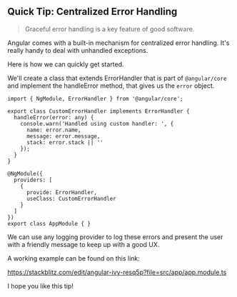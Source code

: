 ## Quick Tip: Centralized Error Handling

> Graceful error handling is a key feature of good software.

Angular comes with a built-in mechanism for centralized error handling. It's really handy to deal with unhandled exceptions.

Here is how we can quickly get started.

We'll create a class that extends ErrorHandler that is part of `@angular/core` and implement the handleError method, that gives us the `error` object.

```
import { NgModule, ErrorHandler } from '@angular/core';

export class CustomErrorHandler implements ErrorHandler {
  handleError(error: any) {
    console.warn('Handled using custom handler: ', {
      name: error.name,
      message: error.message,
      stack: error.stack || ''
    });
  }
}

@NgModule({
  providers: [
    {
      provide: ErrorHandler,
      useClass: CustomErrorHandler
    }
  ]
})
export class AppModule { }

``` 

We can use any logging provider to log these errors and present the user with a friendly message to keep up with a good UX.

A working example can be found on this link:

https://stackblitz.com/edit/angular-ivy-resq5p?file=src/app/app.module.ts

I hope you like this tip!